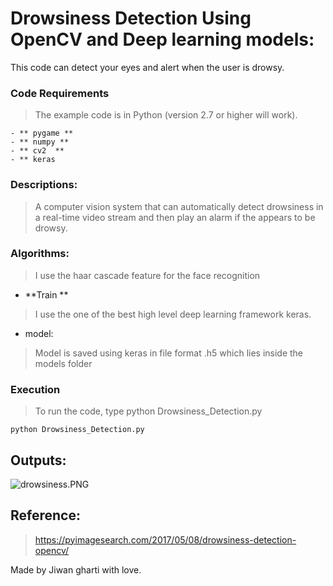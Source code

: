 # Drowsiness Detection Using OpenCV and Deep learning models:
This code can detect your eyes and alert when the user is drowsy.



### Code Requirements
> The example code is in Python (version 2.7 or higher will work).

    - ** pygame **
    - ** numpy **
    - ** cv2  **
    - ** keras


### Descriptions:
> A computer vision system that can automatically detect drowsiness in a real-time video stream and then play an alarm if the appears to be drowsy.

### Algorithms:
> I use the haar cascade feature for the face recognition
* **Train **
> I use the one of the best high level deep learning framework keras.
* model:
> Model is saved using keras in file format .h5 which lies inside the models folder

### Execution
> To run the code, type python Drowsiness_Detection.py
``` 
python Drowsiness_Detection.py 
```

## Outputs:
![drowsiness.PNG](https://github.com/jiwan-gharti/drowsiness-Detection/tree/main/outputs/drowsiness.PNG)


## Reference:

> https://pyimagesearch.com/2017/05/08/drowsiness-detection-opencv/

Made by Jiwan gharti with love.
